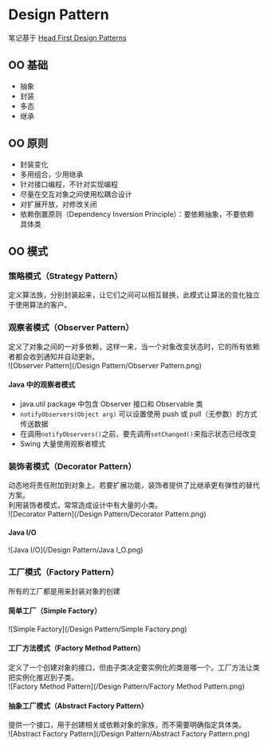 # Design Pattern

笔记基于 [Head First Design Patterns](http://www.headfirstlabs.com/books/hfdp/)

## OO 基础
- 抽象
- 封装
- 多态
- 继承

## OO 原则
- 封装变化
- 多用组合，少用继承
- 针对接口编程，不针对实现编程
- 尽量在交互对象之间使用松耦合设计
- 对扩展开放，对修改关闭
- 依赖倒置原则（Dependency Inversion Principle）：要依赖抽象，不要依赖具体类

## OO 模式
### 策略模式（Strategy Pattern）
定义算法族，分别封装起来，让它们之间可以相互替换，此模式让算法的变化独立于使用算法的客户。

### 观察者模式（Observer Pattern）
定义了对象之间的一对多依赖，这样一来，当一个对象改变状态时，它的所有依赖者都会收到通知并自动更新。<br>
![Observer Pattern](/Design Pattern/Observer Pattern.png)
#### Java 中的观察者模式
- java.util package 中包含 Observer 接口和 Observable 类
- `notifyObservers(Object arg)` 可以设置使用 push 或 pull（无参数）的方式传送数据
- 在调用`notifyObservers()`之前，要先调用`setChanged()`来指示状态已经改变
- Swing 大量使用观察者模式

### 装饰者模式（Decorator Pattern）
动态地将责任附加到对象上。若要扩展功能，装饰者提供了比继承更有弹性的替代方案。<br>
利用装饰者模式，常常造成设计中有大量的小类。<br>
![Decorator Pattern](/Design Pattern/Decorator Pattern.png)
#### Java I/O
![Java I/O](/Design Pattern/Java I_O.png)

### 工厂模式（Factory Pattern）
所有的工厂都是用来封装对象的创建
#### 简单工厂（Simple Factory）
![Simple Factory](/Design Pattern/Simple Factory.png)
#### 工厂方法模式（Factory Method Pattern）
定义了一个创建对象的接口，但由子类决定要实例化的类是哪一个。工厂方法让类把实例化推迟到子类。<br>
![Factory Method Pattern](/Design Pattern/Factory Method Pattern.png)
#### 抽象工厂模式（Abstract Factory Pattern）
提供一个接口，用于创建相关或依赖对象的家族，而不需要明确指定具体类。<br>
![Abstract Factory Pattern](/Design Pattern/Abstract Factory Pattern.png)

